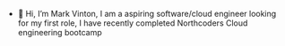 - 👋 Hi, I’m Mark Vinton, I am a aspiring software/cloud engineer looking for my first role, I have recently completed Northcoders Cloud engineering bootcamp

<!---
MarkVinton/MarkVinton is a ✨ special ✨ repository because its `README.md` (this file) appears on your GitHub profile.
You can click the Preview link to take a look at your changes.
--->
